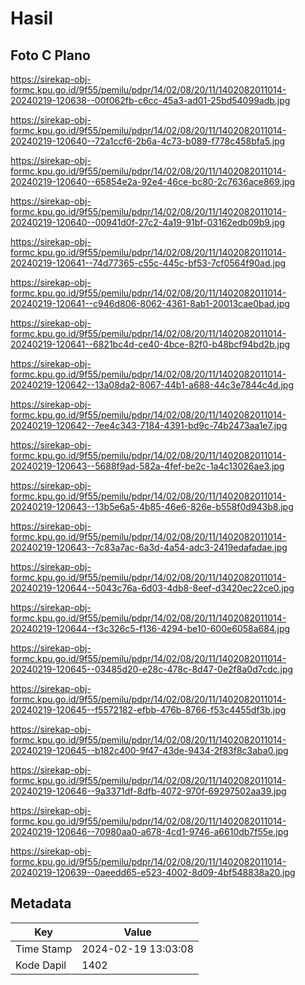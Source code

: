# Hasil

## Foto C Plano

https://sirekap-obj-formc.kpu.go.id/9f55/pemilu/pdpr/14/02/08/20/11/1402082011014-20240219-120638--00f062fb-c6cc-45a3-ad01-25bd54099adb.jpg

https://sirekap-obj-formc.kpu.go.id/9f55/pemilu/pdpr/14/02/08/20/11/1402082011014-20240219-120640--72a1ccf6-2b6a-4c73-b089-f778c458bfa5.jpg

https://sirekap-obj-formc.kpu.go.id/9f55/pemilu/pdpr/14/02/08/20/11/1402082011014-20240219-120640--65854e2a-92e4-46ce-bc80-2c7636ace869.jpg

https://sirekap-obj-formc.kpu.go.id/9f55/pemilu/pdpr/14/02/08/20/11/1402082011014-20240219-120640--00941d0f-27c2-4a19-91bf-03162edb09b9.jpg

https://sirekap-obj-formc.kpu.go.id/9f55/pemilu/pdpr/14/02/08/20/11/1402082011014-20240219-120641--74d77365-c55c-445c-bf53-7cf0564f90ad.jpg

https://sirekap-obj-formc.kpu.go.id/9f55/pemilu/pdpr/14/02/08/20/11/1402082011014-20240219-120641--c946d806-8062-4361-8ab1-20013cae0bad.jpg

https://sirekap-obj-formc.kpu.go.id/9f55/pemilu/pdpr/14/02/08/20/11/1402082011014-20240219-120641--6821bc4d-ce40-4bce-82f0-b48bcf94bd2b.jpg

https://sirekap-obj-formc.kpu.go.id/9f55/pemilu/pdpr/14/02/08/20/11/1402082011014-20240219-120642--13a08da2-8067-44b1-a688-44c3e7844c4d.jpg

https://sirekap-obj-formc.kpu.go.id/9f55/pemilu/pdpr/14/02/08/20/11/1402082011014-20240219-120642--7ee4c343-7184-4391-bd9c-74b2473aa1e7.jpg

https://sirekap-obj-formc.kpu.go.id/9f55/pemilu/pdpr/14/02/08/20/11/1402082011014-20240219-120643--5688f9ad-582a-4fef-be2c-1a4c13026ae3.jpg

https://sirekap-obj-formc.kpu.go.id/9f55/pemilu/pdpr/14/02/08/20/11/1402082011014-20240219-120643--13b5e6a5-4b85-46e6-826e-b558f0d943b8.jpg

https://sirekap-obj-formc.kpu.go.id/9f55/pemilu/pdpr/14/02/08/20/11/1402082011014-20240219-120643--7c83a7ac-6a3d-4a54-adc3-2419edafadae.jpg

https://sirekap-obj-formc.kpu.go.id/9f55/pemilu/pdpr/14/02/08/20/11/1402082011014-20240219-120644--5043c76a-6d03-4db8-8eef-d3420ec22ce0.jpg

https://sirekap-obj-formc.kpu.go.id/9f55/pemilu/pdpr/14/02/08/20/11/1402082011014-20240219-120644--f3c326c5-f136-4294-be10-600e6058a684.jpg

https://sirekap-obj-formc.kpu.go.id/9f55/pemilu/pdpr/14/02/08/20/11/1402082011014-20240219-120645--03485d20-e28c-478c-8d47-0e2f8a0d7cdc.jpg

https://sirekap-obj-formc.kpu.go.id/9f55/pemilu/pdpr/14/02/08/20/11/1402082011014-20240219-120645--f5572182-efbb-476b-8766-f53c4455df3b.jpg

https://sirekap-obj-formc.kpu.go.id/9f55/pemilu/pdpr/14/02/08/20/11/1402082011014-20240219-120645--b182c400-9f47-43de-9434-2f83f8c3aba0.jpg

https://sirekap-obj-formc.kpu.go.id/9f55/pemilu/pdpr/14/02/08/20/11/1402082011014-20240219-120646--9a3371df-8dfb-4072-970f-69297502aa39.jpg

https://sirekap-obj-formc.kpu.go.id/9f55/pemilu/pdpr/14/02/08/20/11/1402082011014-20240219-120646--70980aa0-a678-4cd1-9746-a6610db7f55e.jpg

https://sirekap-obj-formc.kpu.go.id/9f55/pemilu/pdpr/14/02/08/20/11/1402082011014-20240219-120639--0aeedd65-e523-4002-8d09-4bf548838a20.jpg


## Metadata

| Key        | Value               |
| ---------- | ------------------- |
| Time Stamp | 2024-02-19 13:03:08 |
| Kode Dapil | 1402                |



